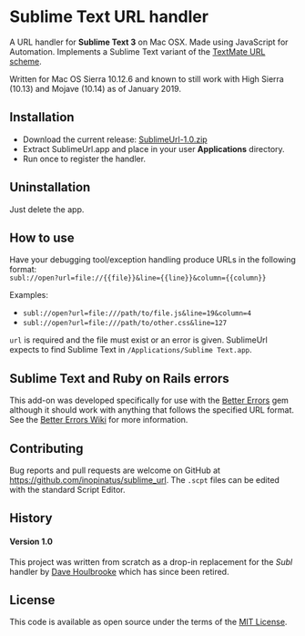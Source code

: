 # Sublime Text URL handler

A URL handler for **Sublime Text 3** on Mac OSX. Made using JavaScript for Automation.  Implements a Sublime Text variant of the [TextMate URL scheme](http://blog.macromates.com/2007/the-textmate-url-scheme/).

Written for Mac OS Sierra 10.12.6 and known to still work with High Sierra (10.13) and Mojave (10.14) as of January 2019.

## Installation

- Download the current release: [SublimeUrl-1.0.zip](https://github.com/inopinatus/sublime_url/releases/download/v1.0/SublimeUrl-v1.0.zip)
- Extract SublimeUrl.app and place in your user **Applications** directory.
- Run once to register the handler.

## Uninstallation

Just delete the app.

## How to use

Have your debugging tool/exception handling produce URLs in the following format:  
`subl://open?url=file://{{file}}&line={{line}}&column={{column}}`

Examples:
- `subl://open?url=file:///path/to/file.js&line=19&column=4`
- `subl://open?url=file:///path/to/other.css&line=127`

`url` is required and the file must exist or an error is given.  SublimeUrl expects to find Sublime Text in `/Applications/Sublime Text.app`.

## Sublime Text and Ruby on Rails errors

This add-on was developed specifically for use with the [Better Errors](https://github.com/charliesome/better_errors) gem although it should work with anything that follows the specified URL format.  See the [Better Errors Wiki](https://github.com/charliesome/better_errors/wiki) for more information.

## Contributing

Bug reports and pull requests are welcome on GitHub at https://github.com/inopinatus/sublime_url. The `.scpt` files can be edited with the standard Script Editor.

## History

#### Version 1.0
This project was written from scratch as a drop-in replacement for the *Subl* handler by [Dave Houlbrooke](https://github.com/dhoulb) which has since been retired.

## License

This code is available as open source under the terms of the [MIT License](http://opensource.org/licenses/MIT).
